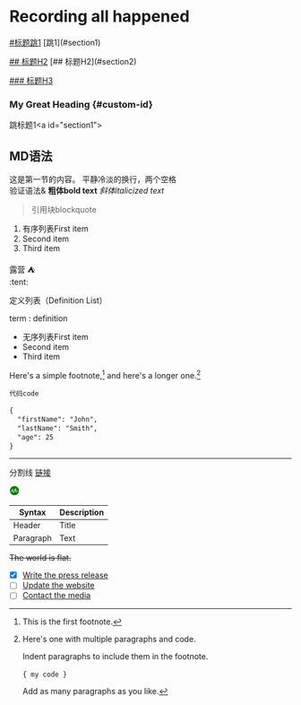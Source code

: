 # Recording all happened 
[#标题跳1](#section1)
\[跳1](#section1)

[## 标题H2](#section2)
\[## 标题H2](#section2)

[### 标题H3](#section3)
### My Great Heading {#custom-id}

<a id="section1"></a>
跳标题1\<a id="section1"></a>
## MD语法
这是第一节的内容。
平静冷淡的换行，两个空格  
验证语法&
**粗体bold text**  *斜体italicized text*
> 引用块blockquote
1. 有序列表First item
2. Second item
3. Third item
 
  露营 :tent:   
  \:tent\:

定义列表（Definition List）

term
: definition
<a id="section2"></a>
- 无序列表First item
- Second item
- Third item      

Here's a simple footnote,[^1] and here's a longer one.[^bignote]

[^1]: This is the first footnote.  

[^bignote]: Here's one with multiple paragraphs and code.  


    Indent paragraphs to include them in the footnote.

    `{ my code }`

    Add as many paragraphs as you like.



`代码code`
```
{
  "firstName": "John",
  "lastName": "Smith",
  "age": 25
}
```
---
分割线
<a id="section3"></a>
[链接](https://www.example.com)

![alt text](../_media/trendx-connected.jpg)

| Syntax      | Description |
| ----------- | ----------- |
| Header      | Title       |
| Paragraph   | Text        |
~~The world is flat.~~


- [x] [Write the press release](#section1)
- [ ] [Update the website](#section2)
- [ ] [Contact the media](#section3)
